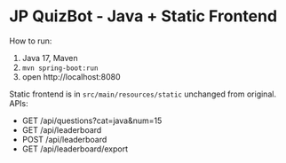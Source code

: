 # JP QuizBot - Java + Static Frontend

How to run:
1. Java 17, Maven
2. `mvn spring-boot:run`
3. open http://localhost:8080

Static frontend is in `src/main/resources/static` unchanged from original.
APIs:
- GET /api/questions?cat=java&num=15
- GET /api/leaderboard
- POST /api/leaderboard
- GET /api/leaderboard/export

